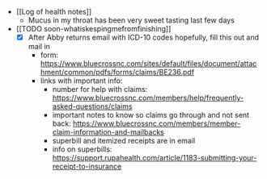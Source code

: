   * [[Log of health notes]]
    * Mucus in my throat has been very sweet tasting last few days
  * [[TODO soon-whatiskespingmefromfinishing]]
    * [x] After Abby returns email with ICD-10 codes hopefully, fill this out and mail in
      * form: https://www.bluecrossnc.com/sites/default/files/document/attachment/common/pdfs/forms/claims/BE236.pdf
      * links with important info:
        * number for help with claims: https://www.bluecrossnc.com/members/help/frequently-asked-questions/claims
        * important notes to know so claims go through and not sent back: https://www.bluecrossnc.com/members/member-claim-information-and-mailbacks
        * superbill and itemized receipts are in email
        * info on superbills: https://support.rupahealth.com/article/1183-submitting-your-receipt-to-insurance